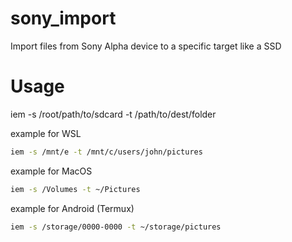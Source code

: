 # sony_import
Import files from Sony Alpha device to a specific target like a SSD

# Usage
iem -s /root/path/to/sdcard -t /path/to/dest/folder

example for WSL
```sh
iem -s /mnt/e -t /mnt/c/users/john/pictures
```

example for MacOS
```sh
iem -s /Volumes -t ~/Pictures
```

example for Android (Termux)
```sh
iem -s /storage/0000-0000 -t ~/storage/pictures
```
